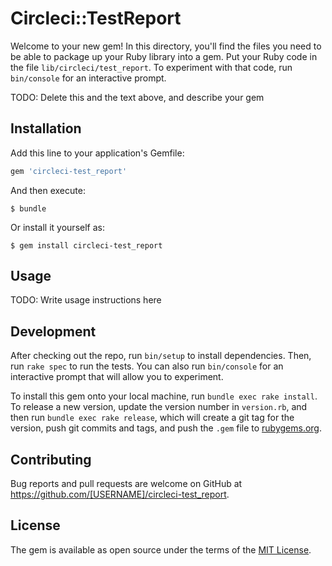 # Circleci::TestReport

Welcome to your new gem! In this directory, you'll find the files you need to be able to package up your Ruby library into a gem. Put your Ruby code in the file `lib/circleci/test_report`. To experiment with that code, run `bin/console` for an interactive prompt.

TODO: Delete this and the text above, and describe your gem

## Installation

Add this line to your application's Gemfile:

```ruby
gem 'circleci-test_report'
```

And then execute:

    $ bundle

Or install it yourself as:

    $ gem install circleci-test_report

## Usage

TODO: Write usage instructions here

## Development

After checking out the repo, run `bin/setup` to install dependencies. Then, run `rake spec` to run the tests. You can also run `bin/console` for an interactive prompt that will allow you to experiment.

To install this gem onto your local machine, run `bundle exec rake install`. To release a new version, update the version number in `version.rb`, and then run `bundle exec rake release`, which will create a git tag for the version, push git commits and tags, and push the `.gem` file to [rubygems.org](https://rubygems.org).

## Contributing

Bug reports and pull requests are welcome on GitHub at https://github.com/[USERNAME]/circleci-test_report.

## License

The gem is available as open source under the terms of the [MIT License](https://opensource.org/licenses/MIT).
